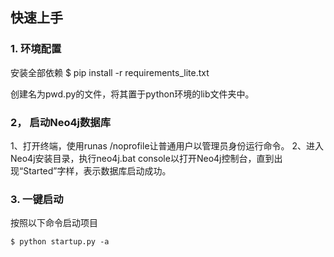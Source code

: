 ## 快速上手

### 1. 环境配置

安装全部依赖
$ pip install -r requirements_lite.txt  

创建名为pwd.py的文件，将其置于python环境的lib文件夹中。

### 2， 启动Neo4j数据库

1、打开终端，使用runas /noprofile让普通用户以管理员身份运行命令。
2、进入Neo4j安装目录，执行neo4j.bat console以打开Neo4j控制台，直到出现“Started”字样，表示数据库启动成功。

### 3. 一键启动

按照以下命令启动项目

```shell
$ python startup.py -a
```
